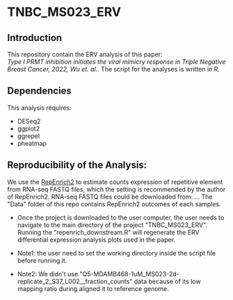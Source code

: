 # TNBC_MS023_ERV
## Introduction
This repository contain the ERV analysis of this paper:  
*Type I PRMT inhibition initiates the viral mimicry response in Triple Negative Breast Cancer, 2022, Wu et. al..*
The script for the analyses is written in R.
## Dependencies
This analysis requires:
+ DESeq2
+ ggplot2
+ ggrepel
+ pheatmap
## Reproducibility of the Analysis:
We use the [RepEnrich2](https://github.com/nerettilab/RepEnrich2) to estimate counts expression of repetitive element from RNA-seq FASTQ files, which the setting is recommended by the author of RepEnrich2.
RNA-seq FASTQ files could be downloaded from: ...
The "Data" folder of this repo contains RepEnrich2 outcomes of each samples.
+ Once the project is downloaded to the user computer, the user needs to navigate to the main directory of the project "TNBC_MS023_ERV". Running the "repenrich_downstream.R" will regenerate the ERV differential expression analysis plots used in the paper.

+ Note1: the user need to set the working directory inside the script file before running it.

+ Note2: We didn't use "Q5-MDAMB468-1uM_MS023-2d-replicate_2_S37_L002__fraction_counts" data because of its low mapping ratio during aligned it to reference genome. 
